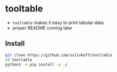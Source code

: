 
# tooltable
- `tooltable` makes it easy to print tabular data
- proper README coming later


## Install
```bash
git clone https://github.com/sslivkoff/tooltable
cd tooltable
python3 -m pip install -e ./
```

